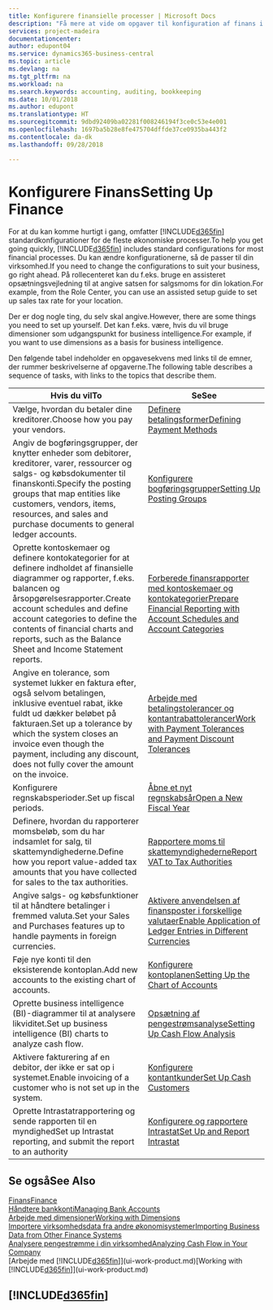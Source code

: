```yaml
---
title: Konfigurere finansielle processer | Microsoft Docs
description: "Få mere at vide om opgaver til konfiguration af finans i din virksomhed, der dækker alle dine regnskabs-, revisions- og bogholderibehov."
services: project-madeira
documentationcenter: 
author: edupont04
ms.service: dynamics365-business-central
ms.topic: article
ms.devlang: na
ms.tgt_pltfrm: na
ms.workload: na
ms.search.keywords: accounting, auditing, bookkeeping
ms.date: 10/01/2018
ms.author: edupont
ms.translationtype: HT
ms.sourcegitcommit: 9dbd92409ba02281f008246194f3ce0c53e4e001
ms.openlocfilehash: 1697ba5b28e8fe475704dffde37ce0935ba443f2
ms.contentlocale: da-dk
ms.lasthandoff: 09/28/2018

---
```

# <a name="setting-up-finance"></a><span data-ttu-id="bf8df-103">Konfigurere Finans</span><span class="sxs-lookup"><span data-stu-id="bf8df-103">Setting Up Finance</span></span>
<span data-ttu-id="bf8df-104">For at du kan komme hurtigt i gang, omfatter [!INCLUDE[d365fin](includes/d365fin_md.md)] standardkonfigurationer for de fleste økonomiske processer.</span><span class="sxs-lookup"><span data-stu-id="bf8df-104">To help you get going quickly, [!INCLUDE[d365fin](includes/d365fin_md.md)] includes standard configurations for most financial processes.</span></span> <span data-ttu-id="bf8df-105">Du kan ændre konfigurationerne, så de passer til din virksomhed.</span><span class="sxs-lookup"><span data-stu-id="bf8df-105">If you need to change the configurations to suit your business, go right ahead.</span></span> <span data-ttu-id="bf8df-106">På rollecenteret kan du f.eks. bruge en assisteret opsætningsvejledning til at angive satsen for salgsmoms for din lokation.</span><span class="sxs-lookup"><span data-stu-id="bf8df-106">For example, from the Role Center, you can use an assisted setup guide to set up sales tax rate for your location.</span></span>  

<span data-ttu-id="bf8df-107">Der er dog nogle ting, du selv skal angive.</span><span class="sxs-lookup"><span data-stu-id="bf8df-107">However, there are some things you need to set up yourself.</span></span> <span data-ttu-id="bf8df-108">Det kan f.eks. være, hvis du vil bruge dimensioner som udgangspunkt for business intelligence.</span><span class="sxs-lookup"><span data-stu-id="bf8df-108">For example, if you want to use dimensions as a basis for business intelligence.</span></span>  

<span data-ttu-id="bf8df-109">Den følgende tabel indeholder en opgavesekvens med links til de emner, der rummer beskrivelserne af opgaverne.</span><span class="sxs-lookup"><span data-stu-id="bf8df-109">The following table describes a sequence of tasks, with links to the topics that describe them.</span></span>

| <span data-ttu-id="bf8df-110">Hvis du vil</span><span class="sxs-lookup"><span data-stu-id="bf8df-110">To</span></span> | <span data-ttu-id="bf8df-111">Se</span><span class="sxs-lookup"><span data-stu-id="bf8df-111">See</span></span> |
| --- | --- |
| <span data-ttu-id="bf8df-112">Vælge, hvordan du betaler dine kreditorer.</span><span class="sxs-lookup"><span data-stu-id="bf8df-112">Choose how you pay your vendors.</span></span> |[<span data-ttu-id="bf8df-113">Definere betalingsformer</span><span class="sxs-lookup"><span data-stu-id="bf8df-113">Defining Payment Methods</span></span>](finance-payment-methods.md) |
| <span data-ttu-id="bf8df-114">Angiv de bogføringsgrupper, der knytter enheder som debitorer, kreditorer, varer, ressourcer og salgs- og købsdokumenter til finanskonti.</span><span class="sxs-lookup"><span data-stu-id="bf8df-114">Specify the posting groups that map entities like customers, vendors, items, resources, and sales and purchase documents to general ledger accounts.</span></span> |[<span data-ttu-id="bf8df-115">Konfigurere bogføringsgrupper</span><span class="sxs-lookup"><span data-stu-id="bf8df-115">Setting Up Posting Groups</span></span>](finance-posting-groups.md)|
|<span data-ttu-id="bf8df-116">Oprette kontoskemaer og definere kontokategorier for at definere indholdet af finansielle diagrammer og rapporter, f.eks. balancen og årsopgørelsesrapporter.</span><span class="sxs-lookup"><span data-stu-id="bf8df-116">Create account schedules and define account categories to define the contents of financial charts and reports, such as the Balance Sheet and Income Statement reports.</span></span>|[<span data-ttu-id="bf8df-117">Forberede finansrapporter med kontoskemaer og kontokategorier</span><span class="sxs-lookup"><span data-stu-id="bf8df-117">Prepare Financial Reporting with Account Schedules and Account Categories</span></span>](bi-how-work-account-schedule.md)|
|<span data-ttu-id="bf8df-118">Angive en tolerance, som systemet lukker en faktura efter, også selvom betalingen, inklusive eventuel rabat, ikke fuldt ud dækker beløbet på fakturaen.</span><span class="sxs-lookup"><span data-stu-id="bf8df-118">Set up a tolerance by which the system closes an invoice even though the payment, including any discount, does not fully cover the amount on the invoice.</span></span>|[<span data-ttu-id="bf8df-119">Arbejde med betalingstolerancer og kontantrabattolerancer</span><span class="sxs-lookup"><span data-stu-id="bf8df-119">Work with Payment Tolerances and Payment Discount Tolerances</span></span>](finance-payment-tolerance-and-payment-discount-tolerance.md)|
| <span data-ttu-id="bf8df-120">Konfigurere regnskabsperioder.</span><span class="sxs-lookup"><span data-stu-id="bf8df-120">Set up fiscal periods.</span></span> |[<span data-ttu-id="bf8df-121">Åbne et nyt regnskabsår</span><span class="sxs-lookup"><span data-stu-id="bf8df-121">Open a New Fiscal Year</span></span>](finance-how-open-new-fiscal-year.md) |
| <span data-ttu-id="bf8df-122">Definere, hvordan du rapporterer momsbeløb, som du har indsamlet for salg, til skattemyndighederne.</span><span class="sxs-lookup"><span data-stu-id="bf8df-122">Define how you report value-added tax amounts that you have collected for sales to the tax authorities.</span></span> |[<span data-ttu-id="bf8df-123">Rapportere moms til skattemyndighederne</span><span class="sxs-lookup"><span data-stu-id="bf8df-123">Report VAT to Tax Authorities</span></span>](finance-how-report-vat.md)|
| <span data-ttu-id="bf8df-124">Angive salgs- og købsfunktioner til at håndtere betalinger i fremmed valuta.</span><span class="sxs-lookup"><span data-stu-id="bf8df-124">Set your Sales and Purchases features up to handle payments in foreign currencies.</span></span>|[<span data-ttu-id="bf8df-125">Aktivere anvendelsen af finansposter i forskellige valutaer</span><span class="sxs-lookup"><span data-stu-id="bf8df-125">Enable Application of Ledger Entries in Different Currencies</span></span>](finance-how-enable-application-ledger-entries-different-currencies.md)
| <span data-ttu-id="bf8df-126">Føje nye konti til den eksisterende kontoplan.</span><span class="sxs-lookup"><span data-stu-id="bf8df-126">Add new accounts to the existing chart of accounts.</span></span> |[<span data-ttu-id="bf8df-127">Konfigurere kontoplanen</span><span class="sxs-lookup"><span data-stu-id="bf8df-127">Setting Up the Chart of Accounts</span></span>](finance-setup-chart-accounts.md) |
| <span data-ttu-id="bf8df-128">Oprette business intelligence (BI)-diagrammer til at analysere likviditet.</span><span class="sxs-lookup"><span data-stu-id="bf8df-128">Set up business intelligence (BI) charts to analyze cash flow.</span></span> |[<span data-ttu-id="bf8df-129">Opsætning af pengestrømsanalyse</span><span class="sxs-lookup"><span data-stu-id="bf8df-129">Setting Up Cash Flow Analysis</span></span>](finance-setup-cash-flow-analyses.md) |
|<span data-ttu-id="bf8df-130">Aktivere fakturering af en debitor, der ikke er sat op i systemet.</span><span class="sxs-lookup"><span data-stu-id="bf8df-130">Enable invoicing of a customer who is not set up in the system.</span></span>|[<span data-ttu-id="bf8df-131">Konfigurere kontantkunder</span><span class="sxs-lookup"><span data-stu-id="bf8df-131">Set Up Cash Customers</span></span>](finance-how-to-set-up-cash-customers.md)|
| <span data-ttu-id="bf8df-132">Oprette Intrastatrapportering og sende rapporten til en myndighed</span><span class="sxs-lookup"><span data-stu-id="bf8df-132">Set up Intrastat reporting, and submit the report to an authority</span></span> | [<span data-ttu-id="bf8df-133">Konfigurere og rapportere Intrastat</span><span class="sxs-lookup"><span data-stu-id="bf8df-133">Set Up and Report Intrastat</span></span>](finance-how-setup-report-intrastat.md)|

## <a name="see-also"></a><span data-ttu-id="bf8df-134">Se også</span><span class="sxs-lookup"><span data-stu-id="bf8df-134">See Also</span></span>
[<span data-ttu-id="bf8df-135">Finans</span><span class="sxs-lookup"><span data-stu-id="bf8df-135">Finance</span></span>](finance.md)  
[<span data-ttu-id="bf8df-136">Håndtere bankkonti</span><span class="sxs-lookup"><span data-stu-id="bf8df-136">Managing Bank Accounts</span></span>](bank-manage-bank-accounts.md)  
[<span data-ttu-id="bf8df-137">Arbejde med dimensioner</span><span class="sxs-lookup"><span data-stu-id="bf8df-137">Working with Dimensions</span></span>](finance-dimensions.md)  
[<span data-ttu-id="bf8df-138">Importere virksomhedsdata fra andre økonomisystemer</span><span class="sxs-lookup"><span data-stu-id="bf8df-138">Importing Business Data from Other Finance Systems</span></span>](across-import-data-configuration-packages.md)  
[<span data-ttu-id="bf8df-139">Analysere pengestrømme i din virksomhed</span><span class="sxs-lookup"><span data-stu-id="bf8df-139">Analyzing Cash Flow in Your Company</span></span>](finance-analyze-cash-flow.md)  
<span data-ttu-id="bf8df-140">[Arbejde med [!INCLUDE[d365fin](includes/d365fin_md.md)]](ui-work-product.md)</span><span class="sxs-lookup"><span data-stu-id="bf8df-140">[Working with [!INCLUDE[d365fin](includes/d365fin_md.md)]](ui-work-product.md)</span></span>  

## [!INCLUDE[d365fin](includes/free_trial_md.md)]  

